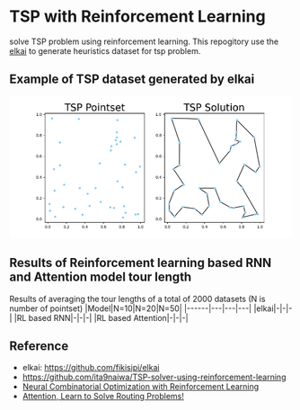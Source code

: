 # TSP with Reinforcement Learning
solve TSP problem using reinforcement learning. This repogitory use the [elkai](https://github.com/filipArena/elkai) to generate heuristics dataset for tsp problem.


## Example of TSP dataset generated by elkai
![tsp](assets/tsp.PNG)


## Results of Reinforcement learning based RNN and Attention model tour length
Results of averaging the tour lengths of a total of 2000 datasets (N is number of pointset)
|Model|N=10|N=20|N=50|
|------|---|---|---|
|elkai|-|-|-|
|RL based RNN|-|-|-|
|RL based Attention|-|-|-|


## Reference
- elkai: https://github.com/fikisipi/elkai
- https://github.com/ita9naiwa/TSP-solver-using-reinforcement-learning
- [Neural Combinatorial Optimization with Reinforcement Learning](http://arxiv.org/abs/1611.09940)
- [Attention, Learn to Solve Routing Problems!](https://openreview.net/forum?id=ByxBFsRqYm)